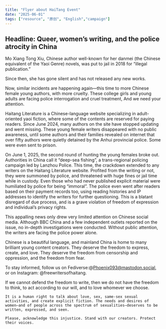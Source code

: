 ```yaml
---
title: "Flyer about HaiTang Event" 
date: "2025-06-01"
tags: ["resource", "原创", "English","campaign"] 
---
```


## Headline: Queer, women’s writing, and the police atrocity in China

Mo Xiang Tong Xiu,  Chinese author well-known for her danmei (the Chinese equivalent of the Yaoi Genre) novels, was put to jail in 2018 for “illegal publication.”

Since then, she has gone silent and has not released any new works.

Now, similar incidents are happening again—this time to more Chinese female young authors, with more cruelty. These college girls and young adults are facing police interrogation and cruel treatment, And we need your attention.

Haitang Literature is a Chinese-language website specializing in adult-oriented yaoi fiction, where some of the contents are reserved for paying readers. Since June 2024, many authors on the site have stopped updating and went missing. These young female writers disappeared with no public awareness, until some authors and their families revealed on internet that over fifty authors were quietly detained by the Anhui provincial police. Some were even sent to prison.

On June 1, 2025, the second round of hunting the young females broke out. Authorities in China call it “deep-sea fishing”, a trans-regional policing campaign led by Lanzhou Police. This time, the crackdown extended to any writers on the Haitang Literature website. Profited from the writing or not, they were summoned by police, and threatened with huge fines or jail time while in custody. Even those who had never published explicit material were humiliated by police for being “immoral”. The police even went after readers based on their payment records too, using reading histories and IP addresses to identify the writers for further questioning. This is a blatant disregard of due process, and is a grave violation of freedom of expression and individual’s privacy rights.

This appalling news only drew very limited attention on Chinese social media. Although BBC China and a few independent outlets reported on the issue, no in-depth investigations were conducted. Without public attention, the writers are facing the police power alone.

Chinese is a beautiful language, and mainland China is home to many brilliant young content creators. They deserve the freedom to express, create, and love. They deserve the freedom from censorship and oppression, and the freedom from fear.

To stay informed, follow us on Fediverse:@Phoenix093@mastodon.social, or on Instagram: @freewritersofhaitang.

If we cannot defend the freedom to write, then we do not have the freedom to think, to act according to our will, and to love whomever we choose.

```
It is a human right to talk about love, sex, same-sex sexual activities, and create explicit fiction. The needs and desires of women—and of people across the spectrum of sexualities—deserves to be written, expressed, and seen.

Please, acknowledge this injustice. Stand with our creators. Protect their voices.
```
